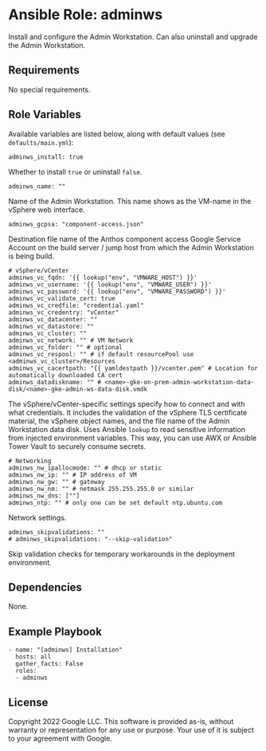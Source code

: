 # Ansible Role: adminws

Install and configure the Admin Workstation. Can also uninstall and upgrade the Admin Workstation.

## Requirements

No special requirements.

## Role Variables

Available variables are listed below, along with default values (see `defaults/main.yml`):

```
adminws_install: true
```

Whether to install `true` or uninstall `false`.

```
adminws_name: ""
```

Name of the Admin Workstation. This name shows as the VM-name in the vSphere web interface.

```
adminws_gcpsa: "component-access.json"
```

Destination file name of the Anthos component access Google Service Account on the build server / jump host from which the Admin Workstation is being build.

```
# vSphere/vCenter
adminws_vc_fqdn: '{{ lookup("env", "VMWARE_HOST") }}'
adminws_vc_username: '{{ lookup("env", "VMWARE_USER") }}'
adminws_vc_password: '{{ lookup("env", "VMWARE_PASSWORD") }}'
adminws_vc_validate_cert: true
adminws_vc_credfile: "credential.yaml"
adminws_vc_credentry: "vCenter"
adminws_vc_datacenter: ""
adminws_vc_datastore: ""
adminws_vc_cluster: ""
adminws_vc_network: "" # VM Network
adminws_vc_folder: "" # optional
adminws_vc_respool: "" # if default resourcePool use <adminws_vc_cluster>/Resources
adminws_vc_cacertpath: "{{ yamldestpath }}/vcenter.pem" # Location for automatically downloaded CA cert
adminws_datadiskname: "" # <name>-gke-on-prem-admin-workstation-data-disk/<name>-gke-admin-ws-data-disk.vmdk
```

The vSphere/vCenter-specific settings specify how to connect and with what credentials.
It includes the validation of the vSphere TLS certificate material, the vSphere object names, and
the file name of the Admin Workstation data disk.
Uses Ansible `lookup` to read sensitive information from injected environment variables.
This way, you can use AWX or Ansible Tower Vault to securely consume secrets.

```
# Networking
adminws_nw_ipallocmode: "" # dhcp or static
adminws_nw_ip: "" # IP address of VM
adminws_nw_gw: "" # gateway
adminws_nw_nm: "" # netmask 255.255.255.0 or similar
adminws_nw_dns: [""]
adminws_ntp: "" # only one can be set default ntp.ubuntu.com
```

Network settings.

```
adminws_skipvalidations: ""
# adminws_skipvalidations: "--skip-validation"
```

Skip validation checks for temporary workarounds in the deployment environment.

## Dependencies

None.

## Example Playbook

```
- name: "[adminws] Installation"
  hosts: all
  gather_facts: False
  roles:
  - adminws
```

## **License**

Copyright 2022 Google LLC. This software is provided as-is, without warranty or representation for any use or purpose.
Your use of it is subject to your agreement with Google.
